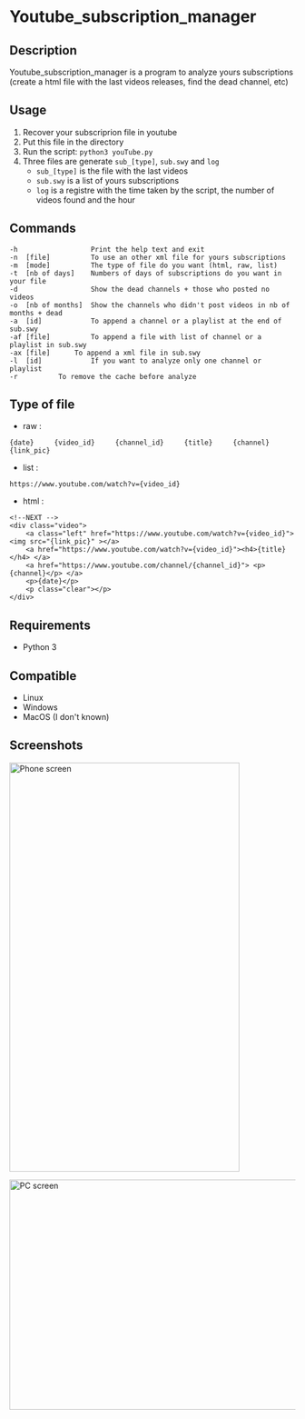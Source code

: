 # Youtube_subscription_manager

## Description
Youtube_subscription_manager is a program to analyze yours subscriptions (create a html file with the last videos releases, find the dead channel, etc)

## Usage
1. Recover your subscriprion file in youtube
2. Put this file in the directory
3. Run the script:
``` python3 youTube.py ```
4. Three files are generate `sub_[type]`, `sub.swy` and `log`
    - `sub_[type]` is the file with the last videos
    - `sub.swy` is a list of yours subscriptions
    - `log` is a registre with the time taken by the script, the number of videos found and the hour

## Commands
```
-h                  Print the help text and exit
-n  [file]          To use an other xml file for yours subscriptions
-m  [mode]          The type of file do you want (html, raw, list)
-t  [nb of days]    Numbers of days of subscriptions do you want in your file
-d                  Show the dead channels + those who posted no videos
-o  [nb of months]  Show the channels who didn't post videos in nb of months + dead
-a  [id]            To append a channel or a playlist at the end of sub.swy
-af [file]          To append a file with list of channel or a playlist in sub.swy
-ax [file]	    To append a xml file in sub.swy
-l  [id]            If you want to analyze only one channel or playlist
-r		    To remove the cache before analyze
```

## Type of file
- raw :
```
{date}     {video_id}     {channel_id}     {title}     {channel}     {link_pic}
```
- list :
```
https://www.youtube.com/watch?v={video_id}
```
- html :
```
<!--NEXT -->
<div class="video">
	<a class="left" href="https://www.youtube.com/watch?v={video_id}"> <img src="{link_pic}" ></a>
	<a href="https://www.youtube.com/watch?v={video_id}"><h4>{title}</h4> </a>
	<a href="https://www.youtube.com/channel/{channel_id}"> <p>{channel}</p> </a>
	<p>{date}</p>
	<p class="clear"></p>
</div>
```

## Requirements
- Python 3

## Compatible
- Linux
- Windows
- MacOS (I don't known)

## Screenshots
<p><img src="./screenshot/index.jpg" alt="Phone screen" width=405px height=720px></p>
<p><img src="./screenshot/index_pc.jpg" alt="PC screen" width=720px height=405px></p>
